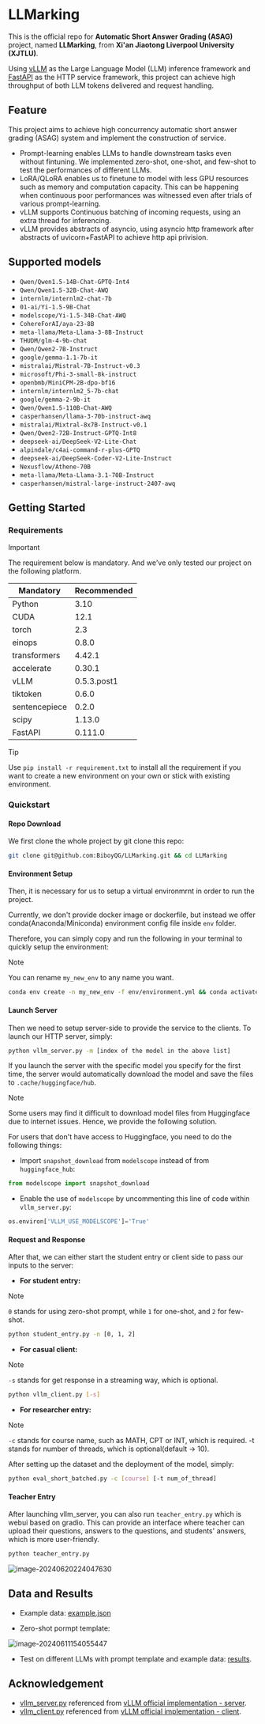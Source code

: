 # LLMarking

This is the official repo for **Automatic Short Answer Grading (ASAG)** project, named **LLMarking**, from **Xi'an Jiaotong Liverpool University (XJTLU)**. 

Using [vLLM](https://github.com/vllm-project/vllm) as the Large Language Model (LLM) inference framework and [FastAPI](https://github.com/tiangolo/fastapi) as the HTTP service framework, this project can achieve high throughput of both LLM tokens delivered and request handling.

## Feature

This project aims to achieve high concurrency automatic short answer grading (ASAG) system and implement the construction of service.

* Prompt-learning enables LLMs to handle downstream tasks even without fintuning. We implemented zero-shot, one-shot, and few-shot to test the performances of different LLMs.
* LoRA/QLoRA enables us to finetune to model with less GPU resources such as memory and computation capacity. This can be happening when continuous poor performances was witnessed even after trials of various prompt-learning.
* vLLM supports Continuous batching of incoming requests, using an extra thread for inferencing.
* vLLM provides abstracts of asyncio, using asyncio http framework after abstracts of uvicorn+FastAPI to achieve http api privision.

## Supported models

* `Qwen/Qwen1.5-14B-Chat-GPTQ-Int4`
* `Qwen/Qwen1.5-32B-Chat-AWQ`
* `internlm/internlm2-chat-7b`
* `01-ai/Yi-1.5-9B-Chat`
* `modelscope/Yi-1.5-34B-Chat-AWQ`
* `CohereForAI/aya-23-8B`
* `meta-llama/Meta-Llama-3-8B-Instruct`
* `THUDM/glm-4-9b-chat`
* `Qwen/Qwen2-7B-Instruct`
* `google/gemma-1.1-7b-it`
* `mistralai/Mistral-7B-Instruct-v0.3`
* `microsoft/Phi-3-small-8k-instruct`
* `openbmb/MiniCPM-2B-dpo-bf16`
* `internlm/internlm2_5-7b-chat`
* `google/gemma-2-9b-it`
* `Qwen/Qwen1.5-110B-Chat-AWQ`
* `casperhansen/llama-3-70b-instruct-awq`
* `mistralai/Mixtral-8x7B-Instruct-v0.1`
* `Qwen/Qwen2-72B-Instruct-GPTQ-Int8`
* `deepseek-ai/DeepSeek-V2-Lite-Chat`
* `alpindale/c4ai-command-r-plus-GPTQ`
* `deepseek-ai/DeepSeek-Coder-V2-Lite-Instruct`
* `Nexusflow/Athene-70B`
* `meta-llama/Meta-Llama-3.1-70B-Instruct`
* `casperhansen/mistral-large-instruct-2407-awq`

## Getting Started

### Requirements

> [!IMPORTANT] 
>
> The requirement below is mandatory. And we've only tested our project on the following platform.

| Mandatory     | Recommended |
| ------------- | ----------- |
| Python        | 3.10        |
| CUDA          | 12.1        |
| torch         | 2.3         |
| einops        | 0.8.0       |
| transformers  | 4.42.1      |
| accelerate    | 0.30.1      |
| vLLM          | 0.5.3.post1 |
| tiktoken      | 0.6.0       |
| sentencepiece | 0.2.0       |
| scipy         | 1.13.0      |
| FastAPI       | 0.111.0     |

> [!TIP]
>
> Use `pip install -r requirement.txt` to install all the requirement if you want to create a new environment on your own or stick with existing environment.

### Quickstart

#### Repo Download

We first clone the whole project by git clone this repo:

```bash
git clone git@github.com:BiboyQG/LLMarking.git && cd LLMarking
```

#### Environment Setup

Then, it is necessary for us to setup a virtual environmrnt in order to run the project.

Currently, we don't provide docker image or dockerfile, but instead we offer conda(Anaconda/Miniconda) environment config file inside `env` folder.

Therefore, you can simply copy and run the following in your terminal to quickly setup the environment:

> [!NOTE]
>
> You can rename `my_new_env` to any name you want.

```bash
conda env create -n my_new_env -f env/environment.yml && conda activate my_new_env
```

#### Launch Server

Then we need to setup server-side to provide the service to the clients. To launch our HTTP server, simply:

```bash
python vllm_server.py -m [index of the model in the above list]
```

If you launch the server with the specific model you specify for the first time, the server would automatically download the model and save the files to `.cache/huggingface/hub`.

> [!NOTE]
>
> Some users may find it difficult to download model files from Huggingface due to internet issues. Hence, we provide the following solution.

For users that don't have access to Huggingface, you need to do the following things:

* Import `snapshot_download` from `modelscope` instead of from `huggingface_hub`:

```python
from modelscope import snapshot_download
```

* Enable the use of `modelscope` by uncommenting this line of code within `vllm_server.py`:

```python
os.environ['VLLM_USE_MODELSCOPE']='True'
```

#### Request and Response

After that, we can either start the student entry or client side to pass our inputs to the server:

* **For student entry:**

> [!NOTE]
>
> `0` stands for using zero-shot prompt, while `1` for one-shot, and `2` for few-shot.

```bash
python student_entry.py -n [0, 1, 2]
```

* **For casual client:**

> [!NOTE]
>
> `-s` stands for get response in a streaming way, which is optional.

```bash
python vllm_client.py [-s]
```

* **For researcher entry:**

> [!NOTE]
>
> `-c` stands for course name, such as MATH, CPT or INT, which is required. -t stands for number of threads, which is optional(default -> 10).

After setting up the dataset and the deployment of the model, simply:

```bash
python eval_short_batched.py -c [course] [-t num_of_thread]
```

#### Teacher Entry

After launching vllm_server, you can also run `teacher_entry.py` which is webui based on gradio. This can provide an interface where teacher can upload their questions, answers to the questions, and students' answers, which is more user-friendly.

```bash
python teacher_entry.py
```

![image-20240620224047630](https://s2.loli.net/2024/06/20/wzkmQq6ANWYjPbR.png)

## Data and Results

* Example data: [example.json](https://github.com/BiboyQG/ASAG/blob/master/data/example.json)

* Zero-shot pormpt template:

![image-20240611154055447](https://s2.loli.net/2024/06/11/8UOoJBshVgtKS1l.png)

* Test on different LLMs with prompt template and example data: [results](https://github.com/BiboyQG/ASAG/tree/master/results).

## Acknowledgement

* [vllm_server.py](https://github.com/BiboyQG/ASAG/blob/master/vllm_server.py) referenced from [vLLM official implementation - server](https://github.com/vllm-project/vllm/blob/main/vllm/entrypoints/api_server.py).
* [vllm_client.py](https://github.com/BiboyQG/ASAG/blob/master/vllm_client.py) referenced from [vLLM official implementation - client](https://github.com/vllm-project/vllm/blob/main/examples/api_client.py).

